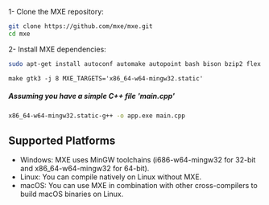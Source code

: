1- Clone the MXE repository:
```bash
git clone https://github.com/mxe/mxe.git
cd mxe
```

2- Install MXE dependencies:
```bash
sudo apt-get install autoconf automake autopoint bash bison bzip2 flex gettext git g++ gperf intltool libffi-dev libgdk-pixbuf2.0-dev libltdl-dev libtool libssl-dev libxml-parser-perl lzip make openssl p7zip-full patch perl pkg-config python-is-python3 ruby scons sed unzip wget xz-utils
```

```
make gtk3 -j 8 MXE_TARGETS='x86_64-w64-mingw32.static'
```


##### Assuming you have a simple C++ file 'main.cpp'
```bash
x86_64-w64-mingw32.static-g++ -o app.exe main.cpp
```


## Supported Platforms
- Windows: MXE uses MinGW toolchains (i686-w64-mingw32 for 32-bit and x86_64-w64-mingw32 for 64-bit).
- Linux: You can compile natively on Linux without MXE.
- macOS: You can use MXE in combination with other cross-compilers to build macOS binaries on Linux.

